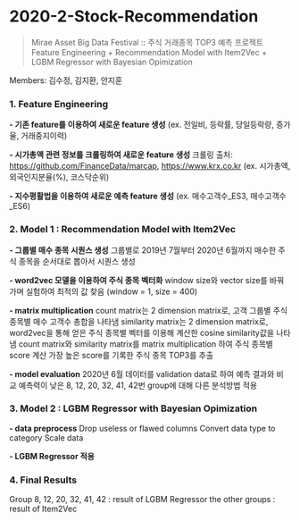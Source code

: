 # 2020-2-Stock-Recommendation
> Mirae Asset Big Data Festival :: 주식 거래종목 TOP3 예측 프로젝트
> Feature Engineering + Recommendation Model with Item2Vec + LGBM Regressor with Bayesian Opimization

Members: 김수정, 김지환, 안지훈

### 1. Feature Engineering

**- 기존 feature를 이용하여 새로운 feature 생성**
(ex. 전일비, 등락률, 당일등락량, 증가율, 거래중지이력)

**- 시가총액 관련 정보를 크롤링하여 새로운 feature 생성**
크롤링 출처: https://github.com/FinanceData/marcap, https://www.krx.co.kr
(ex. 시가총액, 외국인지분율(%), 코스닥순위)

**- 지수평활법을 이용하여 새로운 예측 feature 생성**
(ex. 매수고객수_ES3, 매수고객수_ES6)


### 2. Model 1 : Recommendation Model with Item2Vec
**- 그룹별 매수 종목 시퀀스 생성**
그룹별로 2019년 7월부터 2020년 6월까지 매수한 주식 종목을 순서대로 뽑아서 시퀀스 생성

**- word2vec 모델을 이용하여 주식 종목 벡터화**
window size와 vector size를 바꿔가며 실험하여 최적의 값 찾음 (window = 1, size = 400)

**- matrix multiplication**
count matrix는 2 dimension matrix로, 고객 그룹별 주식 종목별 매수 고객수 총합을 나타냄
similarity matrix는 2 dimension matrix로, word2vec을 통해 얻은 주식 종목별 벡터를 이용해 계산한 cosine similarity값을 나타냄
count matrix와 similarity matrix를 matrix multiplication 하여 주식 종목별 score 계산
가장 높은 score를 기록한 주식 종목 TOP3를 추출

**- model evaluation**
2020년 6월 데이터를 validation data로 하여 예측 결과와 비교
예측력이 낮은 8, 12, 20, 32, 41, 42번 group에 대해 다른 분석방법 적용


### 3. Model 2 : LGBM Regressor with Bayesian Opimization
**- data preprocess**
Drop useless or flawed columns
Convert data type to category
Scale data

**- LGBM Regressor 적용**


### 4. Final Results
Group 8, 12, 20, 32, 41, 42 : result of LGBM Regressor
the other groups : result of Item2Vec
